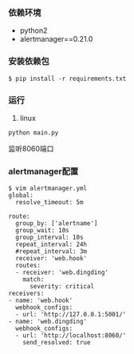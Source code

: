 ### 依赖环境
- python2
- alertmanager==0.21.0

### 安装依赖包

```
$ pip install -r requirements.txt

```

### 运行

1. linux
```
python main.py
```
监听8060端口

### alertmanager配置
```
$ vim alertmanager.yml
global:
  resolve_timeout: 5m

route:
  group_by: ['alertname']
  group_wait: 10s
  group_interval: 10s
  repeat_interval: 24h
  #repeat_interval: 3m
  receiver: 'web.hook'
  routes:
  - receiver: 'web.dingding'
    match:
      severity: critical
receivers:
- name: 'web.hook'
  webhook_configs:
  - url: 'http://127.0.0.1:5001/'
- name: 'web.dingding'
  webhook_configs:
  - url: 'http://localhost:8060/'
    send_resolved: true
```
